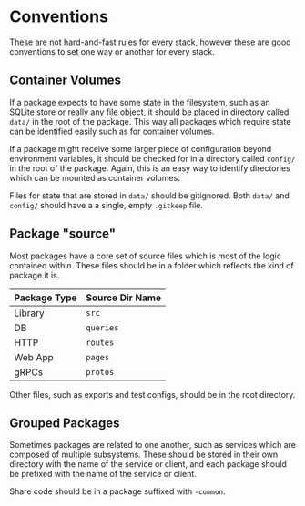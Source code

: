 # Conventions

These are not hard-and-fast rules for every stack, however these are good conventions to set one way or another for every stack.

## Container Volumes

If a package expects to have some state in the filesystem, such as an SQLite store or really any file object, it should be placed in directory called `data/` in the root of the package. This way all packages which require state can be identified easily such as for container volumes.

If a package might receive some larger piece of configuration beyond environment variables, it should be checked for in a directory called `config/` in the root of the package. Again, this is an easy way to identify directories which can be mounted as container volumes.

Files for state that are stored in `data/` should be gitignored. Both `data/` and `config/` should have a a single, empty `.gitkeep` file.

## Package "source"

Most packages have a core set of source files which is most of the logic contained within. These files should be in a folder which reflects the kind of package it is.

| Package Type | Source Dir Name |
| ------------ | --------------- |
| Library      | `src`           |
| DB           | `queries`       |
| HTTP         | `routes`        |
| Web App      | `pages`         |
| gRPCs        | `protos`        |

Other files, such as exports and test configs, should be in the root directory.

## Grouped Packages

Sometimes packages are related to one another, such as services which are composed of multiple subsystems. These should be stored in their own directory with the name of the service or client, and each package should be prefixed with the name of the service or client.

Share code should be in a package suffixed with `-common`.

